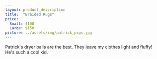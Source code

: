 ```yaml
---
layout: product_description
title:  "Braided Rugs"
price:
  Small: $100
  Large: $150
picture: ../assets/img/patrick_pigs.jpg
---
```


Patrick's dryer balls are the best. They leave my clothes light and fluffy! He's such a cool kid.
